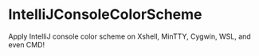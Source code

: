 # IntelliJConsoleColorScheme
Apply IntelliJ console color scheme on Xshell, MinTTY, Cygwin, WSL, and even CMD!
